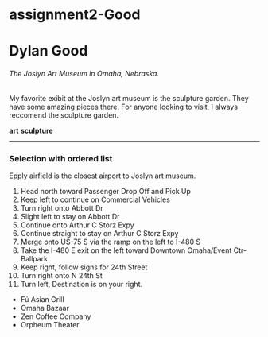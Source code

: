 # assignment2-Good
# Dylan Good
###### The Joslyn Art Museum in Omaha, Nebraska.

My favorite exibit at the Joslyn art museum is the sculpture garden. They have some amazing pieces there. 
For anyone looking to visit, I always reccomend the sculpture garden.

**art**
**sculpture**

---

### Selection with ordered list

Epply airfield is the closest airport to Joslyn art museum.

1. Head north toward Passenger Drop Off and Pick Up
2. Keep left to continue on Commercial Vehicles
3. Turn right onto Abbott Dr
4. Slight left to stay on Abbott Dr
5. Continue onto Arthur C Storz Expy
6. Continue straight to stay on Arthur C Storz Expy
7. Merge onto US-75 S via the ramp on the left to I-480 S
8. Take the I-480 E exit on the left toward Downtown Omaha/Event Ctr-Ballpark
9. Keep right, follow signs for 24th Street
10. Turn right onto N 24th St
11. Turn left, Destination is on your right.

- Fú Asian Grill
- Omaha Bazaar
- Zen Coffee Company
- Orpheum Theater
